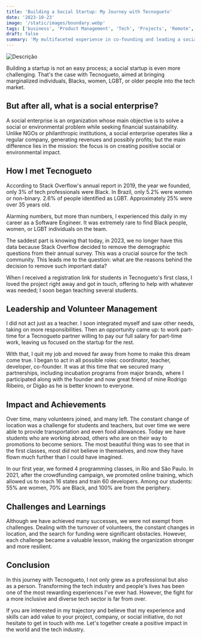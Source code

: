 ```yaml
---
title: 'Building a Social Startup: My Journey with Tecnogueto'
date: '2023-10-23'
image: '/static/images/boundary.webp'
tags: ['business', 'Product Management', 'Tech', 'Projects', 'Remote', 'Diversity']
draft: false
summary: 'My multifaceted experience in co-founding and leading a social startup aimed at diversity and inclusion in the tech industry.'
---
```


![Descrição](/static/images/boundary.webp)

Building a startup is not an easy process; a social startup is even more challenging. That's the case with Tecnogueto, aimed at bringing marginalized individuals, Blacks, women, LGBT, or older people into the tech market.

## But after all, what is a social enterprise?

A social enterprise is an organization whose main objective is to solve a social or environmental problem while seeking financial sustainability. Unlike NGOs or philanthropic institutions, a social enterprise operates like a regular company, generating revenues and possibly profits; but the main difference lies in the mission: the focus is on creating positive social or environmental impact.

## How I met Tecnogueto

According to Stack Overflow's annual report in 2019, the year we founded, only 3% of tech professionals were Black. In Brazil, only 5.2% were women or non-binary. 2.6% of people identified as LGBT. Approximately 25% were over 35 years old.

Alarming numbers, but more than numbers, I experienced this daily in my career as a Software Engineer. It was extremely rare to find Black people, women, or LGBT individuals on the team.

The saddest part is knowing that today, in 2023, we no longer have this data because Stack Overflow decided to remove the demographic questions from their annual survey. This was a crucial source for the tech community. This leads me to the question: what are the reasons behind the decision to remove such important data?

When I received a registration link for students in Tecnogueto's first class, I loved the project right away and got in touch, offering to help with whatever was needed; I soon began teaching several students.

## Leadership and Volunteer Management

I did not act just as a teacher. I soon integrated myself and saw other needs, taking on more responsibilities. Then an opportunity came up: to work part-time for a Tecnogueto partner willing to pay our full salary for part-time work, leaving us focused on the startup for the rest.

With that, I quit my job and moved far away from home to make this dream come true. I began to act in all possible roles: coordinator, teacher, developer, co-founder. It was at this time that we secured many partnerships, including incubation programs from major brands, where I participated along with the founder and now great friend of mine Rodrigo Ribeiro, or Digão as he is better known to everyone.

## Impact and Achievements

Over time, many volunteers joined, and many left. The constant change of location was a challenge for students and teachers, but over time we were able to provide transportation and even food allowances. Today we have students who are working abroad, others who are on their way to promotions to become seniors. The most beautiful thing was to see that in the first classes, most did not believe in themselves, and now they have flown much further than I could have imagined.

In our first year, we formed 4 programming classes, in Rio and São Paulo. In 2021, after the crowdfunding campaign, we promoted online training, which allowed us to reach 16 states and train 60 developers. Among our students: 55% are women, 70% are Black, and 100% are from the periphery.

## Challenges and Learnings

Although we have achieved many successes, we were not exempt from challenges. Dealing with the turnover of volunteers, the constant changes in location, and the search for funding were significant obstacles. However, each challenge became a valuable lesson, making the organization stronger and more resilient.

## Conclusion

In this journey with Tecnogueto, I not only grew as a professional but also as a person. Transforming the tech industry and people's lives has been one of the most rewarding experiences I've ever had. However, the fight for a more inclusive and diverse tech sector is far from over.

If you are interested in my trajectory and believe that my experience and skills can add value to your project, company, or social initiative, do not hesitate to get in touch with me. Let's together create a positive impact in the world and the tech industry.
